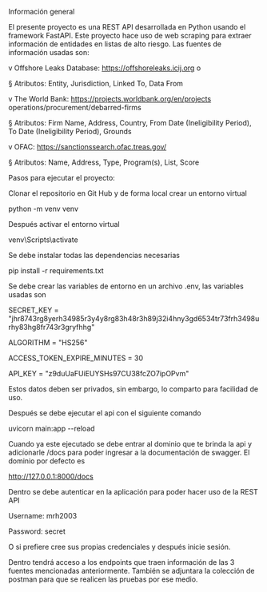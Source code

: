 Información general

El presente proyecto es una REST API desarrollada en Python usando el framework FastAPI. Este proyecto hace uso de web scraping para extraer información de entidades en listas de alto riesgo. Las fuentes de información usadas son:

v	Offshore Leaks Database: https://offshoreleaks.icij.org o

§	Atributos: Entity, Jurisdiction, Linked To, Data From

v	The World Bank:  https://projects.worldbank.org/en/projects operations/procurement/debarred-firms

§	Atributos: Firm Name, Address, Country, From Date (Ineligibility Period), To Date (Ineligibility Period), Grounds

v	OFAC: https://sanctionssearch.ofac.treas.gov/

§	Atributos: Name, Address, Type, Program(s), List, Score

Pasos para ejecutar el proyecto:

Clonar el repositorio en Git Hub y de forma local crear un entorno virtual

python -m venv venv

Después activar el entorno virtual

venv\Scripts\activate

Se debe instalar todas las dependencias necesarias

pip install -r requirements.txt

Se debe crear las variables de entorno en un archivo .env, las variables usadas son

SECRET\_KEY = "jhr8743rg8yerh34985r3y4y8rg83h48r3h89j32i4hny3gd6534tr73frh3498urhy83hg8fr743r3gryfhhg"

ALGORITHM = "HS256"

ACCESS\_TOKEN\_EXPIRE\_MINUTES = 30

API\_KEY = "z9duUaFUiEUYSHs97CU38fcZO7ipOPvm"

Estos datos deben ser privados, sin embargo, lo comparto para facilidad de uso.

Después se debe ejecutar el api con el siguiente comando

uvicorn main:app --reload

Cuando ya este ejecutado se debe entrar al dominio que te brinda la api y adicionarle /docs para poder ingresar a la documentación de swagger. El dominio por defecto es

http://127.0.0.1:8000/docs

Dentro se debe autenticar en la aplicación para poder hacer uso de la REST API

Username: mrh2003

Password: secret

O si prefiere cree sus propias credenciales y después inicie sesión.

Dentro tendrá acceso a los endpoints que traen información de las 3 fuentes mencionadas anteriormente.  También se adjuntara la colección de postman para que se realicen las pruebas por ese medio.
